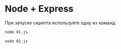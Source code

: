# Node + Express

При запуске скрипта используйте одну из команд:
```sh
node 01.js
```
```sh
node 02.js
```